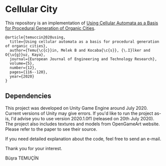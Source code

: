 # Cellular City

This repository is an implementation of [Using Cellular Automata as a Basis for Procedural Generation of Organic Cities](https://www.ej-eng.org/index.php/ejeng/article/view/2293).
```
@article{temuccin2020using,
  title={Using cellular automata as a basis for procedural generation of organic cities},
  author={Temu{\c{c}}in, Melek B and Kocaba{\c{s}}, {\.I}lker and O{\u{g}}uz, Kaya},
  journal={European Journal of Engineering and Technology Research},
  volume={5},
  number={12},
  pages={116--120},
  year={2020}
}
```

## Dependencies
This project was developed on Unity Game Engine around July 2020. Current versions of Unity may give errors. If you'd like to run the project as-is, I'd advise you to use version 2020.1.0f1 (released on 20th July 2020).
The project also includes textures and models from OpenGameArt website. Please refer to the paper to see their source.


If you need detailed explanation about the code, feel free to send an e-mail.


Thank you for your interest.


Büşra TEMUÇİN


